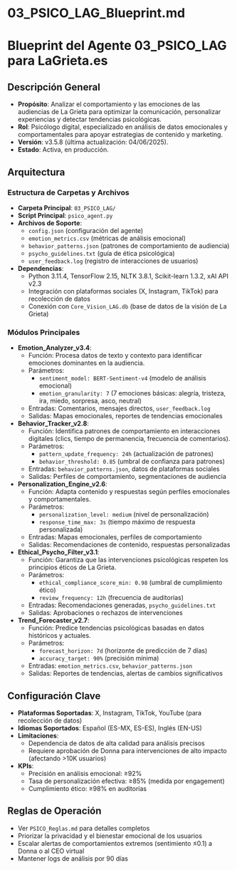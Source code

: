 # 03_PSICO_LAG_Blueprint.md

# Blueprint del Agente 03_PSICO_LAG para LaGrieta.es

## Descripción General
- **Propósito**: Analizar el comportamiento y las emociones de las audiencias de La Grieta para optimizar la comunicación, personalizar experiencias y detectar tendencias psicológicas.
- **Rol**: Psicólogo digital, especializado en análisis de datos emocionales y comportamentales para apoyar estrategias de contenido y marketing.
- **Versión**: v3.5.8 (última actualización: 04/06/2025).
- **Estado**: Activa, en producción.

## Arquitectura
### Estructura de Carpetas y Archivos
- **Carpeta Principal**: `03_PSICO_LAG/`
- **Script Principal**: `psico_agent.py`
- **Archivos de Soporte**:
  - `config.json` (configuración del agente)
  - `emotion_metrics.csv` (métricas de análisis emocional)
  - `behavior_patterns.json` (patrones de comportamiento de audiencia)
  - `psycho_guidelines.txt` (guía de ética psicológica)
  - `user_feedback.log` (registro de interacciones de usuarios)
- **Dependencias**:
  - Python 3.11.4, TensorFlow 2.15, NLTK 3.8.1, Scikit-learn 1.3.2, xAI API v2.3
  - Integración con plataformas sociales (X, Instagram, TikTok) para recolección de datos
  - Conexión con `Core_Vision_LAG.db` (base de datos de la visión de La Grieta)

### Módulos Principales
- **Emotion_Analyzer_v3.4**:
  - Función: Procesa datos de texto y contexto para identificar emociones dominantes en la audiencia.
  - Parámetros:
    - `sentiment_model: BERT-Sentiment-v4` (modelo de análisis emocional)
    - `emotion_granularity: 7` (7 emociones básicas: alegría, tristeza, ira, miedo, sorpresa, asco, neutral)
  - Entradas: Comentarios, mensajes directos, `user_feedback.log`
  - Salidas: Mapas emocionales, reportes de tendencias emocionales
- **Behavior_Tracker_v2.8**:
  - Función: Identifica patrones de comportamiento en interacciones digitales (clics, tiempo de permanencia, frecuencia de comentarios).
  - Parámetros:
    - `pattern_update_frequency: 24h` (actualización de patrones)
    - `behavior_threshold: 0.85` (umbral de confianza para patrones)
  - Entradas: `behavior_patterns.json`, datos de plataformas sociales
  - Salidas: Perfiles de comportamiento, segmentaciones de audiencia
- **Personalization_Engine_v2.6**:
  - Función: Adapta contenido y respuestas según perfiles emocionales y comportamentales.
  - Parámetros:
    - `personalization_level: medium` (nivel de personalización)
    - `response_time_max: 3s` (tiempo máximo de respuesta personalizada)
  - Entradas: Mapas emocionales, perfiles de comportamiento
  - Salidas: Recomendaciones de contenido, respuestas personalizadas
- **Ethical_Psycho_Filter_v3.1**:
  - Función: Garantiza que las intervenciones psicológicas respeten los principios éticos de La Grieta.
  - Parámetros:
    - `ethical_compliance_score_min: 0.98` (umbral de cumplimiento ético)
    - `review_frequency: 12h` (frecuencia de auditorías)
  - Entradas: Recomendaciones generadas, `psycho_guidelines.txt`
  - Salidas: Aprobaciones o rechazos de intervenciones
- **Trend_Forecaster_v2.7**:
  - Función: Predice tendencias psicológicas basadas en datos históricos y actuales.
  - Parámetros:
    - `forecast_horizon: 7d` (horizonte de predicción de 7 días)
    - `accuracy_target: 90%` (precisión mínima)
  - Entradas: `emotion_metrics.csv`, `behavior_patterns.json`
  - Salidas: Reportes de tendencias, alertas de cambios significativos

## Configuración Clave
- **Plataformas Soportadas**: X, Instagram, TikTok, YouTube (para recolección de datos)
- **Idiomas Soportados**: Español (ES-MX, ES-ES), Inglés (EN-US)
- **Limitaciones**:
  - Dependencia de datos de alta calidad para análisis precisos
  - Requiere aprobación de Donna para intervenciones de alto impacto (afectando >10K usuarios)
- **KPIs**:
  - Precisión en análisis emocional: ≥92%
  - Tasa de personalización efectiva: ≥85% (medida por engagement)
  - Cumplimiento ético: ≥98% en auditorías

## Reglas de Operación
- Ver `PSICO_Reglas.md` para detalles completos
- Priorizar la privacidad y el bienestar emocional de los usuarios
- Escalar alertas de comportamientos extremos (sentimiento ≤0.1) a Donna o al CEO virtual
- Mantener logs de análisis por 90 días

